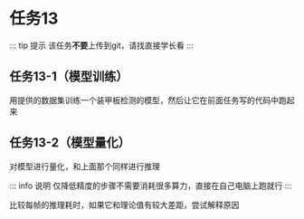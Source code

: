# 任务13
::: tip 提示
该任务**不要**上传到git，请找直接学长看
:::

## 任务13-1（模型训练）
用提供的数据集训练一个装甲板检测的模型，然后让它在前面任务写的代码中跑起来

## 任务13-2（模型量化）
对模型进行量化，和上面那个同样进行推理

::: info 说明
仅降低精度的步骤不需要消耗很多算力，直接在自己电脑上跑就行
:::

比较每帧的推理耗时，如果它和理论值有较大差距，尝试解释原因
